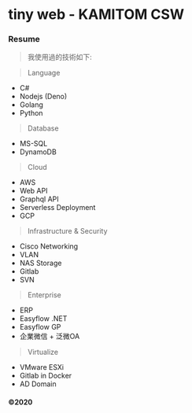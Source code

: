 # tiny web - KAMITOM CSW

### Resume

> 我使用過的技術如下:

> Language
* C#
* Nodejs (Deno)
* Golang
* Python

> Database
* MS-SQL
* DynamoDB

> Cloud
* AWS
* Web API
* Graphql API
* Serverless Deployment
* GCP

> Infrastructure & Security
* Cisco Networking
* VLAN
* NAS Storage
* Gitlab
* SVN 

> Enterprise
* ERP
* Easyflow .NET
* Easyflow GP
* 企業微信 + 泛微OA

> Virtualize
* VMware ESXi
* Gitlab in Docker
* AD Domain


#### ©2020